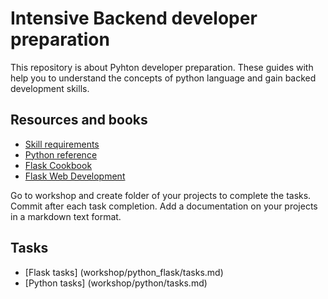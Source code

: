 # Intensive Backend developer preparation
This repository is about Pyhton developer preparation. These guides with help you to understand the concepts of python language and gain backed development skills.


## Resources and books
* [Skill requirements](resources/skill_requirements.md)
* [Python reference](resources/automatetheboringstuffwithpython.pdf)
* [Flask Cookbook](resources/FlaskFrameworkCookBook.pdf)
* [Flask Web Development](resources/FlaskWebDevelopment.pdf)

Go to workshop and create folder of your projects to complete the tasks.
Commit after each task completion.
Add a documentation on your projects in a markdown text format.
## Tasks
* [Flask tasks] (workshop/python_flask/tasks.md)
* [Python tasks] (workshop/python/tasks.md)